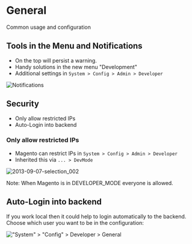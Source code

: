 # General

Common usage and configuration


## Tools in the Menu and Notifications

- On the top will persist a warning.
- Handy solutions in the new menu "Development"
- Additional settings in `System > Config > Admin > Developer`

![Notifications](https://f.cloud.github.com/assets/2559177/1148054/adda4e32-1eb7-11e3-925c-a36ff1038145.png)


## Security

- Only allow restricted IPs
- Auto-Login into backend


### Only allow restricted IPs

- Magento can restrict IPs in `System > Config > Admin > Developer`
- Inherited this via `... > DevMode`

![2013-09-07-selection_002](https://f.cloud.github.com/assets/2559177/1100939/d463ead2-179a-11e3-9f7b-93615efe1d7c.png)

Note: When Magento is in DEVELOPER_MODE everyone is allowed.


## Auto-Login into backend

If you work local then it could help to login automatically to the backend.
Choose which user you want to be in the configuration:

!["System" > "Config" > Developer > General](https://f.cloud.github.com/assets/2559177/1148323/e79f9d40-1ebf-11e3-8c27-ced3bf8a3111.png)
